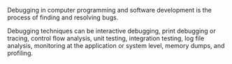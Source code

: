Debugging in computer programming and software development is the process of finding and resolving bugs.

Debugging techniques can be interactive debugging, print debugging or tracing, control flow analysis, unit testing, integration testing, log file analysis, monitoring at the application or system level, memory dumps, and profiling.


